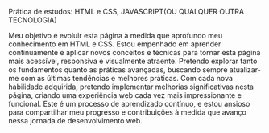 Prática de estudos: HTML e CSS, JAVASCRIPT(OU QUALQUER OUTRA TECNOLOGIA)

Meu objetivo é evoluir esta página à medida que aprofundo meu conhecimento em HTML e CSS. Estou empenhado em aprender continuamente e aplicar novos conceitos e técnicas para tornar esta página mais acessível, responsiva e visualmente atraente. Pretendo explorar tanto os fundamentos quanto as práticas avançadas, buscando sempre atualizar-me com as últimas tendências e melhores práticas. Com cada nova habilidade adquirida, pretendo implementar melhorias significativas nesta página, criando uma experiência web cada vez mais impressionante e funcional. Este é um processo de aprendizado contínuo, e estou ansioso para compartilhar meu progresso e contribuições à medida que avanço nessa jornada de desenvolvimento web.
